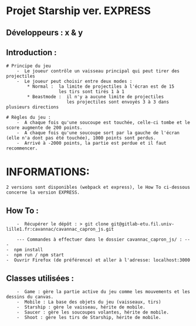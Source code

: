 ﻿# Projet Starship ver. EXPRESS 

## Développeurs : x & y

## Introduction : 
    # Principe du jeu
        -  Le joueur contrôle un vaisseau principal qui peut tirer des projectiles
        -  Le joueur peut choisir entre deux modes :
            * Normal :  la limite de projectiles à l'écran est de 15
                        les tirs sont tirés 1 à 1
            * Beastmode :  il n'y a aucune limite de projectiles
                           les projectiles sont envoyés 3 à 3 dans plusieurs directions
                          
    # Règles du jeu :
        -  A chaque fois qu'une soucoupe est touchée, celle-ci tombe et le score augmente de 200 points.
        -  A chaque fois qu'une soucoupe sort par la gauche de l'écran (elle n'a dont pas été touchée), 1000 points sont perdus.
        -  Arrivé à -2000 points, la partie est perdue et il faut recommencer.
    
   # INFORMATIONS:
	2 versions sont disponibles (webpack et express), le How To ci-dessous concerne la version EXPRESS.

    
## How To : 
        -  Récupérer le dépôt : > git clone git@gitlab-etu.fil.univ-lille1.fr:cavannac/cavannac_capron_js.git

        --- Commandes à effectuer dans le dossier cavannac_capron_js/ : ---
	-  npm install
	-  npm run / npm start
	-  Ouvrir Firefox (de préférence) et aller à l'adresse: localhost:3000

## Classes utilisées :
        -  Game : gère la partie active du jeu comme les mouvements et les dessins du canvas.
        -  Mobile : La base des objets du jeu (vaisseaux, tirs)
        -  Starship : gère le vaisseau, hérite de mobile.
        -  Saucer : gère les soucoupes volantes, hérite de mobile.
        -  Shoot : gère les tirs de Starship, hérite de mobile.
    
        